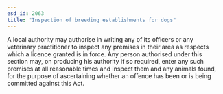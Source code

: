 ```yaml
---
esd_id: 2063
title: "Inspection of breeding establishments for dogs"
---
```


A local authority may authorise in writing any of its officers or any veterinary practitioner to inspect any premises in their area as respects which a licence granted is in force. Any person authorised under this section may, on producing his authority if so required, enter any such premises at all reasonable times and inspect them and any animals found, for the purpose of ascertaining whether an offence has been or is being committed against this Act.

